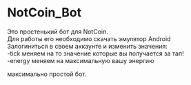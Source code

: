 
# NotCoin_Bot

Это простенький бот для NotCoin.\
Для работы его необходимо скачать эмулятор Android\
Залогиниться в своем аккаунте и изменить значения:\
-tick меняем на то значение которые вы получается за тап!\
-energy меняем на максимальную вашу энергию

максимально простой бот.


